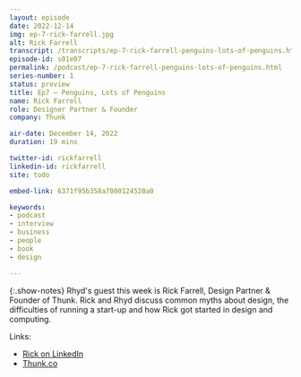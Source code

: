 ```yaml
---
layout: episode
date: 2022-12-14
img: ep-7-rick-farrell.jpg
alt: Rick Farrell
transcript: /transcripts/ep-7-rick-farrell-penguins-lots-of-penguins.html
episode-id: s01e07
permalink: /podcast/ep-7-rick-farrell-penguins-lots-of-penguins.html
series-number: 1
status: preview
title: Ep7 — Penguins, Lots of Penguins
name: Rick Farrell
role: Designer Partner & Founder
company: Thunk

air-date: December 14, 2022
duration: 19 mins

twitter-id: rickfarrell
linkedin-id: rickfarrell
site: todo

embed-link: 6371f95b358a7000124520a0

keywords:
- podcast
- interview
- business
- people
- book
- design

---
```


{:.show-notes}
Rhyd's guest this week is Rick Farrell, Design Partner & Founder of Thunk. Rick and Rhyd discuss common myths about design, the difficulties of running a start-up and how Rick got started in design and computing. 

Links:

* [Rick on LinkedIn](https://www.linkedin.com/in/rickfarrell/)
* [Thunk.co](https://thunk.co/)
